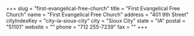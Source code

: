 +++
slug = "first-evangelical-free-church"
title = "First Evangelical Free Church"
name = "First Evangelical Free Church"
address = "401 9th Street"
cityIndexKey = "city-ia-sioux-city"
city = "Sioux City"
state = "IA"
postal = "51101"
website = ""
phone = "712 255-7239"
fax = ""
+++
